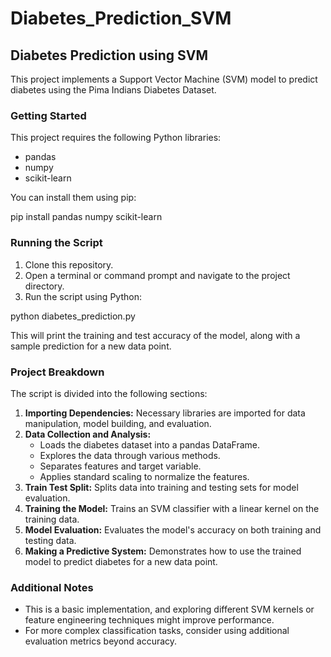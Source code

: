 # Diabetes_Prediction_SVM
## Diabetes Prediction using SVM

This project implements a Support Vector Machine (SVM) model to predict diabetes using the Pima Indians Diabetes Dataset.

### Getting Started

This project requires the following Python libraries:

* pandas
* numpy
* scikit-learn

You can install them using pip:

pip install pandas numpy scikit-learn

### Running the Script

1. Clone this repository.
2. Open a terminal or command prompt and navigate to the project directory.
3. Run the script using Python:

python diabetes_prediction.py

This will print the training and test accuracy of the model, along with a sample prediction for a new data point.

### Project Breakdown

The script is divided into the following sections:

1. **Importing Dependencies:** Necessary libraries are imported for data manipulation, model building, and evaluation.
2. **Data Collection and Analysis:**
    * Loads the diabetes dataset into a pandas DataFrame.
    * Explores the data through various methods.
    * Separates features and target variable.
    * Applies standard scaling to normalize the features.
3. **Train Test Split:** Splits data into training and testing sets for model evaluation.
4. **Training the Model:** Trains an SVM classifier with a linear kernel on the training data.
5. **Model Evaluation:** Evaluates the model's accuracy on both training and testing data.
6. **Making a Predictive System:** Demonstrates how to use the trained model to predict diabetes for a new data point.

### Additional Notes

* This is a basic implementation, and exploring different SVM kernels or feature engineering techniques might improve performance.
* For more complex classification tasks, consider using additional evaluation metrics beyond accuracy.
